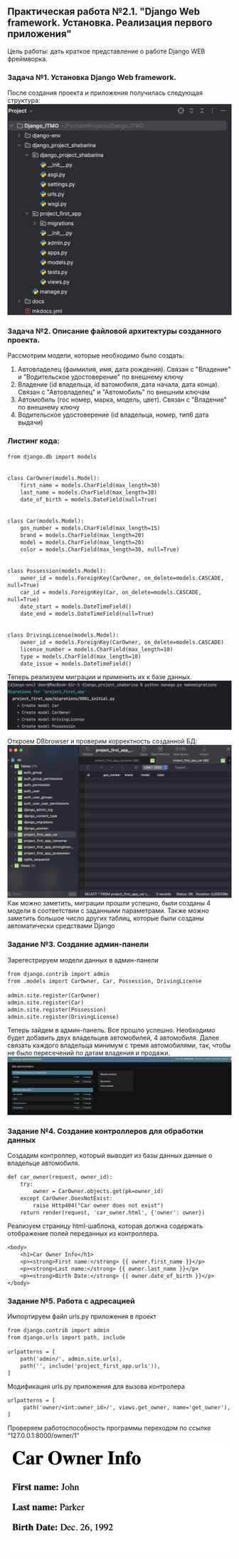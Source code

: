 ## Практическая работа №2.1. "Django Web framework. Установка. Реализация первого приложения"
Цель работы: дать краткое представление о работе Django WEB фреймворка.

### Задача №1. Установка Django Web framework.

После создания проекта и приложения получилась следующая структура:
![Alt текст](screen_shots/1_1.png)

### Задача №2. Описание файловой архитектуры созданного проекта.

Рассмотрим модели, которые необходимо было создать:
1. Автовладелец (фаимилия, имя, дата рождения). Связан с "Владение" и "Водительское удостоверение" по внешнему ключу 
2. Владение (id владельца, id ватомобиля, дата начала, дата конца). Связан с "Автовладелец" и "Автомобиль" по внешним ключам
3. Автомобиль (гос номер, марка, модель, цвет). Связан с "Владение" по внешнему ключу
4. Водительское удостоверение (id владельца, номер, тип6 дата выдачи) 

### Листинг кода:

```
from django.db import models


class CarOwner(models.Model):
    first_name = models.CharField(max_length=30)
    last_name = models.CharField(max_length=30)
    date_of_birth = models.DateField(null=True)


class Car(models.Model):
    gos_number = models.CharField(max_length=15)
    brand = models.CharField(max_length=20)
    model = models.CharField(max_length=20)
    color = models.CharField(max_length=30, null=True)


class Possession(models.Model):
    owner_id = models.ForeignKey(CarOwner, on_delete=models.CASCADE, null=True)
    car_id = models.ForeignKey(Car, on_delete=models.CASCADE, null=True)
    date_start = models.DateTimeField()
    date_end = models.DateTimeField(null=True)


class DrivingLicense(models.Model):
    owner_id = models.ForeignKey(CarOwner, on_delete=models.CASCADE)
    license_number = models.CharField(max_length=10)
    type = models.CharField(max_length=10)
    date_issue = models.DateTimeField()
```

Теперь реализуем миграции и применить их к базе данных.
![Alt текст](screen_shots/1_2.png)

Откроем DBbrowser и проверим корректность созданной БД:
![Alt текст](screen_shots/1_3.png)
Как можно заметить, миграции прошли успешно, были созданы 4 модели в соответствии с заданными параметрами. Также можно заметить большое число других таблиц, которые были созданы автоматически средствами Django

### Задание №3. Создание админ-панели

Зарегестрируем модели данных в админ-панели

```
from django.contrib import admin
from .models import CarOwner, Car, Possession, DrivingLicense

admin.site.register(CarOwner)
admin.site.register(Car)
admin.site.register(Possession)
admin.site.register(DrivingLicense)
```

Теперь зайдем в админ-панель. Все прошло успешно. Необходимо будет добавить двух владельцев автомобилей, 4 автомобиля. Далее связать каждого владельца минимум с тремя автомобилями, так, чтобы не было пересечений по датам владения и продажи.
![Alt текст](screen_shots/1_4.png)


### Задание №4. Создание контроллеров для обработки данных
Создадим контроллер, который выводит из базы данных данные о владельце автомобиля. 

```
def car_owner(request, owner_id):
    try:
        owner = CarOwner.objects.get(pk=owner_id)
    except CarOwner.DoesNotExist:
        raise Http404("Car owner does not exist")
    return render(request, 'car_owner.html', {'owner': owner})
```

Реализуем страницу html-шаблона, которая должна содержать  отображение полей переданных из контроллера.
```
<body>
    <h1>Car Owner Info</h1>
    <p><strong>First name:</strong> {{ owner.first_name }}</p>
    <p><strong>Last name:</strong> {{ owner.last_name }}</p>
    <p><strong>Birth Date:</strong> {{ owner.date_of_birth }}</p>
</body>
```

### Задание №5. Работа с адресацией
Импортируем файл urls.py приложения в проект
```
from django.contrib import admin
from django.urls import path, include

urlpatterns = [
    path('admin/', admin.site.urls),
    path('', include('project_first_app.urls')),
]
```

Модификация urls.py приложения для вызова контролера
```
urlpatterns = [
     path('owner/<int:owner_id>/', views.get_owner, name='get_owner'),
]
```

Проверяем работоспособность программы переходом по ссылке 
“127.0.0.1:8000/owner/1”
![Alt текст](screen_shots/1_5.png)